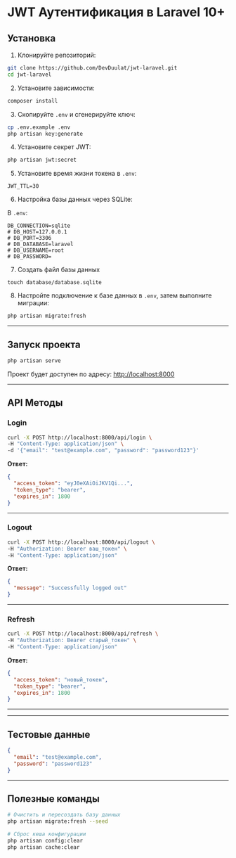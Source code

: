 # JWT Аутентификация в Laravel 10+


## Установка

1. Клонируйте репозиторий:

```bash
git clone https://github.com/DevDuulat/jwt-laravel.git
cd jwt-laravel
````

2. Установите зависимости:

```bash
composer install
```

3. Скопируйте `.env` и сгенерируйте ключ:

```bash
cp .env.example .env
php artisan key:generate
```

4. Установите секрет JWT:

```bash
php artisan jwt:secret
```

5. Установите время жизни токена в `.env`:

```env
JWT_TTL=30
```

6. Настройка базы данных через SQLite:

В `.env`:

```env
DB_CONNECTION=sqlite
# DB_HOST=127.0.0.1
# DB_PORT=3306
# DB_DATABASE=laravel
# DB_USERNAME=root
# DB_PASSWORD=
```
7. Создать файл базы данных

```
touch database/database.sqlite
```

8. Настройте подключение к базе данных в `.env`, затем выполните миграции:

```bash
php artisan migrate:fresh
```

---

## Запуск проекта

```bash
php artisan serve
```

Проект будет доступен по адресу:
[http://localhost:8000](http://localhost:8000)

---

## API Методы

### Login

```bash
curl -X POST http://localhost:8000/api/login \
-H "Content-Type: application/json" \
-d '{"email": "test@example.com", "password": "password123"}'
```

**Ответ:**

```json
{
  "access_token": "eyJ0eXAiOiJKV1Qi...",
  "token_type": "bearer",
  "expires_in": 1800
}
```

---

### Logout

```bash
curl -X POST http://localhost:8000/api/logout \
-H "Authorization: Bearer ваш_токен" \
-H "Content-Type: application/json"
```

**Ответ:**

```json
{
  "message": "Successfully logged out"
}
```

---

### Refresh

```bash
curl -X POST http://localhost:8000/api/refresh \
-H "Authorization: Bearer старый_токен" \
-H "Content-Type: application/json"
```

**Ответ:**

```json
{
  "access_token": "новый_токен",
  "token_type": "bearer",
  "expires_in": 1800
}
```

---


---

## Тестовые данные

```json
{
  "email": "test@example.com",
  "password": "password123"
}
```

---

## Полезные команды

```bash
# Очистить и пересоздать базу данных
php artisan migrate:fresh --seed

# Сброс кеша конфигурации
php artisan config:clear
php artisan cache:clear
```

```

